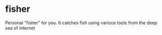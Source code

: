 # fisher
Personal "fisher" for you. It catches fish using various tools from the deep sea of internet
